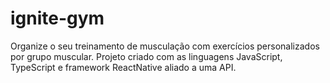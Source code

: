 # ignite-gym
Organize o seu treinamento de musculação com exercícios personalizados por grupo muscular. Projeto criado com as linguagens JavaScript, TypeScript e framework ReactNative aliado a uma API.
